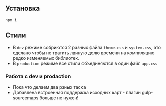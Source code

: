 ## Установка

`npm i`
## Стили
- В `dev` режиме собриются 2 разных файла `theme.css` и `system.css`, это сделано чтобы не тратить 
лвиную долю времени на компиляцию редко изменяемых библиотек.
- В `production` режиме все стили объединяются в один файл `app.css`

### Работа с dev и prodaction
- Пока что делаем два рзных таска
- Добавлена ​​встроенная поддержка исходных карт - плагин gulp-sourcemaps больше не нужен!